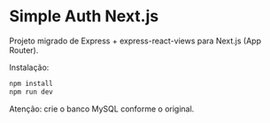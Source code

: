 # Simple Auth Next.js

Projeto migrado de Express + express-react-views para Next.js (App Router).

Instalação:

```bash
npm install
npm run dev
```

Atenção: crie o banco MySQL conforme o original.
